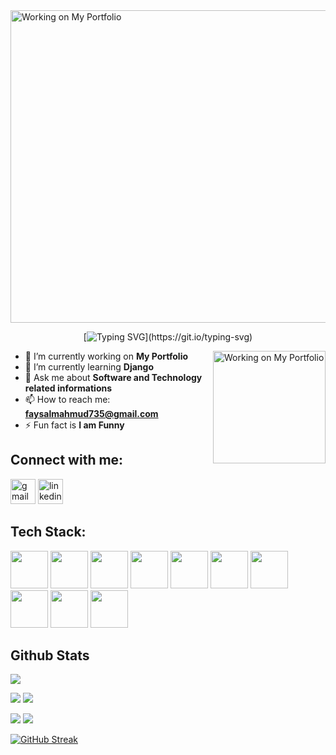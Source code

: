 <!---
[![MasterHead](https://firebasestorage.googleapis.com/v0/b/flexi-coding.appspot.com/o/dempgi7-520f8d5f-63d4-4453-8822-dbc149ae27f8.gif?alt=media&token=91c0c7b2-93c3-4029-b011-1a8703c5730d)](https://Faysal-MD.io)
--->

<img align="" alt="Working on My Portfolio" height="500" width="1500"  src="https://firebasestorage.googleapis.com/v0/b/flexi-coding.appspot.com/o/dempgi7-520f8d5f-63d4-4453-8822-dbc149ae27f8.gif?alt=media&token=91c0c7b2-93c3-4029-b011-1a8703c5730d"/>


<!---
[![MasterHead](https://user-images.githubusercontent.com/74038190/225813708-98b745f2-7d22-48cf-9150-083f1b00d6c9.gif)](https://Faysal-MD.io)
--->

<div align="center">
    
[![Typing SVG](https://readme-typing-svg.demolab.com?font=Indie+Flower&size=35&duration=3000&&pause=200&background=BEE8FF18&color=D40404&center=true&multiline=true&random=false&width=800&height=110&lines=Hey+there,;I'm+Faysal+Mahmud!)](https://git.io/typing-svg)

<!---
<a href="https://faysal-md.github.io/faysal-mahmud.github.io/">
    <img src="https://img.shields.io/badge/website-blue?style=for-the-badge&logo=homeadvisor&logoColor=white">
</a>  
--->

<!---
<a href='https://scholar.google.com/citations?user=XMEn-M4AAAAJ&hl=en' target="_blank">
    <img src='https://img.shields.io/badge/Google%20Scholar-100000?style=for-the-badge&logo=GoogleScholar&logoColor=white&&color=0181FF'>
</a>

<a href='https://www.researchgate.net/profile/Faysal-Mahmud-8' target="_blank">
    <img src='https://img.shields.io/badge/ResearchGate-100000?style=for-the-badge&logo=researchgate&logoColor=white'>
</a>
--->
</div>

<img align="right" alt="Working on My Portfolio" width="180"  src="https://user-images.githubusercontent.com/74038190/229223156-0cbdaba9-3128-4d8e-8719-b6b4cf741b67.gif"/>


- 🔭 I’m currently working on **My Portfolio**
- 🌱 I’m currently learning **Django**
- 💬 Ask me about **Software and Technology related informations**
- 📫 How to reach me: **[faysalmahmud735@gmail.com](mailto:faysalmahmud735@gmail.com)**
- ⚡ Fun fact is **I am Funny**



## Connect with me:

<p align="left">
<a href="mailto:faysalmahmud735@gmail.com"><img src="https://www.vectorlogo.zone/logos/gmail/gmail-icon.svg" alt="gmail" width="40" height="40"/></a>
<a href="https://www.linkedin.com/in/faysalmahmud/"><img src="https://www.vectorlogo.zone/logos/linkedin/linkedin-icon.svg" alt="linkedin" width="40" height="40"/></a>
</p>

## Tech Stack:

<div align="left">
<img src="https://user-images.githubusercontent.com/74038190/212257454-16e3712e-945a-4ca2-b238-408ad0bf87e6.gif" width="60">
<img src="https://user-images.githubusercontent.com/74038190/212257472-08e52665-c503-4bd9-aa20-f5a4dae769b5.gif" width="60">
<img src="https://user-images.githubusercontent.com/74038190/212257468-1e9a91f1-b626-4baa-b15d-5c385dfa7ed2.gif" width="60">
<img src="https://user-images.githubusercontent.com/74038190/212257465-7ce8d493-cac5-494e-982a-5a9deb852c4b.gif" width="60">
<img src="https://user-images.githubusercontent.com/74038190/212280805-9bcb336b-8c55-46a8-abf8-ff286ab55472.gif" width="60">
<img src="https://user-images.githubusercontent.com/74038190/212281775-b468df30-4edc-4bf8-a4ee-f52e1aaddc86.gif" width="60">
<img src="https://github.com/Anmol-Baranwal/Cool-GIFs-For-GitHub/assets/74038190/29fd6286-4e7b-4d6c-818f-c4765d5e39a9" width="60">
<img src="https://github.com/Anmol-Baranwal/Cool-GIFs-For-GitHub/assets/74038190/67f477ed-6624-42da-99f0-1a7b1a16eecb" width="60">
<img src="https://github.com/Anmol-Baranwal/Cool-GIFs-For-GitHub/assets/74038190/de038172-e903-4951-926c-755878deb0b4" width="60">
<img src="https://github.com/Anmol-Baranwal/Cool-GIFs-For-GitHub/assets/74038190/e0d299f2-767c-4c21-bd49-90f2a19f1a78" width="60">
</div>



## Github Stats

    
![](http://github-profile-summary-cards.vercel.app/api/cards/profile-details?username=Faysal-MD&theme=aura_dark)

![](http://github-profile-summary-cards.vercel.app/api/cards/stats?username=Faysal-MD&theme=aura)
![](http://github-profile-summary-cards.vercel.app/api/cards/productive-time?username=Faysal-MD&theme=dracula&utcOffset=8)

![](http://github-profile-summary-cards.vercel.app/api/cards/repos-per-language?username=Faysal-MD&theme=apprentice)
![](http://github-profile-summary-cards.vercel.app/api/cards/most-commit-language?username=Faysal-MD&theme=apprentice)


[![GitHub Streak](https://streak-stats.demolab.com?user=Faysal-MD&theme=dracula&card_width=700)](https://git.io/streak-stats)

